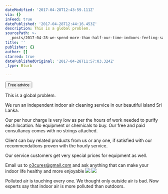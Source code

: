 ```yaml
---
dateModified: '2017-04-28T12:43:59.111Z'
via: {}
inFeed: true
datePublished: '2017-04-28T12:44:16.453Z'
description: This is a global problem.
sourcePath: >-
  _posts/2017-04-28-we-spend-more-than-half-our-time-indoors-feeling-safe-n-sec.md
title: ''
publisher: {}
author: []
starred: true
datePublishedOriginal: '2017-04-28T11:57:03.324Z'
_type: Blurb

---
```

<button data-role="cta" style="">Free advice </button>

This is a global problem.

We run an independent indoor air cleaning service in our beautiful island Sri Lanka. 

Our per hour charge is very low as per the hours of work needed to purify each location. No equipment or chemicals to buy. Our free and paid consultancy comes with no strings attached.

Client can buy related products from us or any one, if satisfied with our recommendations proven with the hourly service. 

Our service customers get very special prices for equipment as well.

Email us to o3cures@gmail.com and ask anything that can make your indoor life healthy and more enjoyable ![](https://the-grid-user-content.s3-us-west-2.amazonaws.com/dd20f2a7-9f03-4a9a-8e06-ed956e574e82.jpg)
![](https://the-grid-user-content.s3-us-west-2.amazonaws.com/4d36d05e-8680-4ad8-a711-567f2883d4de.jpg)

Polluted air is touching every one. We thought only outside air is bad. Now experts say that indoor air is more polluted than outdoors.